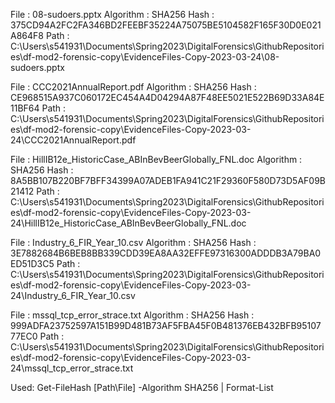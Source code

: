File : 08-sudoers.pptx
Algorithm : SHA256
Hash      : 375CD94A2FC2FA346BD2FEEBF35224A75075BE5104582F165F30D0E021A864F8
Path      : C:\Users\s541931\Documents\Spring2023\DigitalForensics\GithubRepositories\df-mod2-forensic-copy\EvidenceFiles-Copy-2023-03-24\08-sudoers.pptx

File : CCC2021AnnualReport.pdf
Algorithm : SHA256
Hash      : CE968515A937C060172EC454A4D04294A87F48EE5021E522B69D33A84E11BF64
Path      : C:\Users\s541931\Documents\Spring2023\DigitalForensics\GithubRepositories\df-mod2-forensic-copy\EvidenceFiles-Copy-2023-03-24\CCC2021AnnualReport.pdf

File : HillIB12e_HistoricCase_ABInBevBeerGlobally_FNL.doc
Algorithm : SHA256
Hash      : 8A5BB107B220BF7BFF34399A07ADEB1FA941C21F29360F580D73D5AF09B21412
Path      : C:\Users\s541931\Documents\Spring2023\DigitalForensics\GithubRepositories\df-mod2-forensic-copy\EvidenceFiles-Copy-2023-03-24\HillIB12e_HistoricCase_ABInBevBeerGlobally_FNL.doc

File : Industry_6_FIR_Year_10.csv
Algorithm : SHA256
Hash      : 3E7882684B6BEB8BB339CDD39EA8AA32EFFE97316300ADDDB3A79BA0ED51D3C5
Path      : C:\Users\s541931\Documents\Spring2023\DigitalForensics\GithubRepositories\df-mod2-forensic-copy\EvidenceFiles-Copy-2023-03-24\Industry_6_FIR_Year_10.csv

File : mssql_tcp_error_strace.txt
Algorithm : SHA256
Hash      : 999ADFA23752597A151B99D481B73AF5FBA45F0B481376EB432BFB9510777EC0
Path      : C:\Users\s541931\Documents\Spring2023\DigitalForensics\GithubRepositories\df-mod2-forensic-copy\EvidenceFiles-Copy-2023-03-24\mssql_tcp_error_strace.txt

Used: Get-FileHash [Path\File] -Algorithm SHA256 | Format-List